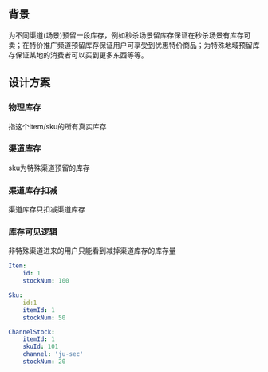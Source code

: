 ## 背景

为不同渠道\(场景\)预留一段库存，例如秒杀场景留库存保证在秒杀场景有库存可卖；在特价推广频道预留库存保证用户可享受到优惠特价商品；为特殊地域预留库存保证某地的消费者可以买到更多东西等等。

## 设计方案

### 物理库存

指这个item/sku的所有真实库存

### 渠道库存

sku为特殊渠道预留的库存

### 渠道库存扣减

渠道库存只扣减渠道库存

### 库存可见逻辑

非特殊渠道进来的用户只能看到减掉渠道库存的库存量

```yaml
Item:
    id: 1
    stockNum: 100

Sku:
    id:1
    itemId: 1
    stockNum: 50

ChannelStock:
    itemId: 1
    skuId: 101
    channel: 'ju-sec'
    stockNum: 20
```



